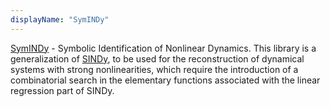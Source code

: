```yaml
---
displayName: "SymINDy"
---
```


[SymINDy](https://github.com/andreikitaitsev/SymINDy) - Symbolic Identification of Nonlinear Dynamics. This library is a generalization of [SINDy](https://github.com/dynamicslab/pysindy), to be used for the reconstruction of dynamical systems with strong nonlinearities, which require the introduction of a combinatorial search in the elementary functions associated with the linear regression part of SINDy.